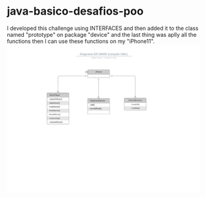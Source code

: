 # java-basico-desafios-poo
I developed this challenge using INTERFACES and then added it to the class named "prototype" on package "device" and the last thing was aplly all the functions then I can use these functions on my "iPhone11".
![Diagrama ER DBMS](./Diagrama%20ER%20DBMS%20(notação%20UML).png)

